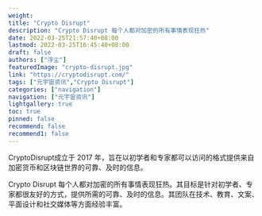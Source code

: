 ```yaml
---
weight: 
title: "Crypto Disrupt"
description: "Crypto Disrupt 每个人都对加密的所有事情表现狂热"
date: 2022-03-25T21:57:40+08:00
lastmod: 2022-03-25T16:45:40+08:00
draft: false
authors: ["浮尘"]
featuredImage: "crypto-disrupt.jpg"
link: "https://cryptodisrupt.com/"
tags: ["元宇宙资讯","Crypto Disrupt"]
categories: ["navigation"]
navigation: ["元宇宙资讯"]
lightgallery: true
toc: true
pinned: false
recommend: false
recommend1: false
---
```

CryptoDisrupt成立于 2017 年，旨在以初学者和专家都可以访问的格式提供来自加密货币和区块链世界的可靠、及时的信息。

Crypto Disrupt 每个人都对加密的所有事情表现狂热。其目标是针对初学者、专家都很友好的方式，提供所需的可靠、及时的信息。其团队在技术、教育、文案、平面设计和社交媒体等方面经验丰富。